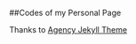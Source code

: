 


##Codes of my Personal Page


Thanks to [Agency Jekyll Theme](https://github.com/raviriley/agency-jekyll-theme.git)



